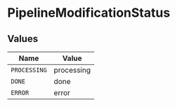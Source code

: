 # PipelineModificationStatus


## Values

| Name         | Value        |
| ------------ | ------------ |
| `PROCESSING` | processing   |
| `DONE`       | done         |
| `ERROR`      | error        |